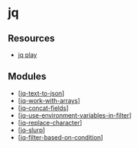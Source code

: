 jq
===

Resources
---

- [jq play][1]

<!-- Links -->
[1]: https://jqplay.org/

Modules
---

- [[jq-text-to-json]]
- [[jq-work-with-arrays]]
- [[jq-concat-fields]]
- [[jq-use-environment-variables-in-filter]]
- [[jq-replace-character]]
- [[jq-slurp]]
- [[jq-filter-based-on-condition]]

[//begin]: # "Autogenerated link references for markdown compatibility"
[jq-text-to-json]: jq-text-to-json.md "jq Text to JSON"
[jq-work-with-arrays]: jq-work-with-arrays.md "jq Work with Arrays"
[jq-concat-fields]: jq-concat-fields.md "jq Concat Fields"
[jq-use-environment-variables-in-filter]: jq-use-environment-variables-in-filter.md "jq Use Environment Variables in Filter"
[jq-replace-character]: jq-replace-character.md "jq Replace Character"
[jq-slurp]: jq-slurp.md "jq Slurp"
[jq-filter-based-on-condition]: jq-filter-based-on-condition.md "jq Filter based on condition"
[//end]: # "Autogenerated link references"